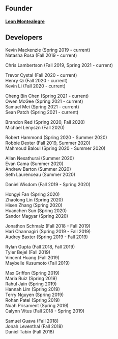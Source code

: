 ## Founder
#### [Leon Montealegre](http://www.leonmontealegre.com/)

## Developers

Kevin Mackenzie (Spring 2019 - current)  
Natasha Rosa (Fall 2019 - current)  
  
Chris Lambertson (Fall 2019, Spring 2021 - current)  
  
Trevor Cystal (Fall 2020 - current)  
Henry Qi (Fall 2020 - current)  
Kevin Li (Fall 2020 - current)  
  
Cheng Bin Chen (Spring 2021 - current)  
Owen McGee (Spring 2021 - current)  
Samuel Mei (Spring 2021 - current)  
Sean Patch (Spring 2021 - current)  


  
Brandon Red (Spring 2020, Fall 2020)  
Michael Lenyszn (Fall 2020)  
  
Robert Hammond (Spring 2020 - Summer 2020)  
Robbie Dexter (Fall 2019, Summer 2020)  
Mahmoud Baloul (Spring 2020 - Summer 2020)  
  
Allan Nesathurai (Summer 2020)  
Evan Cama (Summer 2020)  
Andrew Barton (Summer 2020)  
Seth Laurenceau (Summer 2020)  
  
Daniel Wisdom (Fall 2019 - Spring 2020)  
  
Hongyi Fan (Spring 2020)  
Zhaolong Lin (Spring 2020)  
Hisen Zhang (Spring 2020)  
Huanchen Sun (Spring 2020)  
Sandor Magyar (Spring 2020)  
  
Jonathon Schmalz (Fall 2018 - Fall 2019)  
Hari Channagiri (Spring 2019 - Fall 2019)  
Audrey Baxter (Spring 2019 - Fall 2019)  
  
Rylan Gupta (Fall 2018, Fall 2019)  
Tyler Bejel (Fall 2019)  
Vincent Huang (Fall 2019)  
Maybelle Kusumoto (Fall 2019)  
  
Max Griffon (Spring 2019)  
Maria Ruiz (Spring 2019)  
Rahul Jain (Spring 2019)  
Hannah Lim (Spring 2019)  
Terry Nguyen (Spring 2019)  
Rohan Patel (Spring 2019)  
Noah Prisament (Spring 2019)  
Calynn Vitus (Fall 2018 - Spring 2019)  
  
Samuel Guava (Fall 2018)  
Jonah Leventhal (Fall 2018)  
Daniel Tabin (Fall 2018)  
